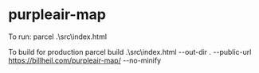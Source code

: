 # purpleair-map
 
To run:
parcel .\src\index.html

To build for production
parcel build .\src\index.html --out-dir . --public-url https://billheil.com/purpleair-map/ --no-minify
